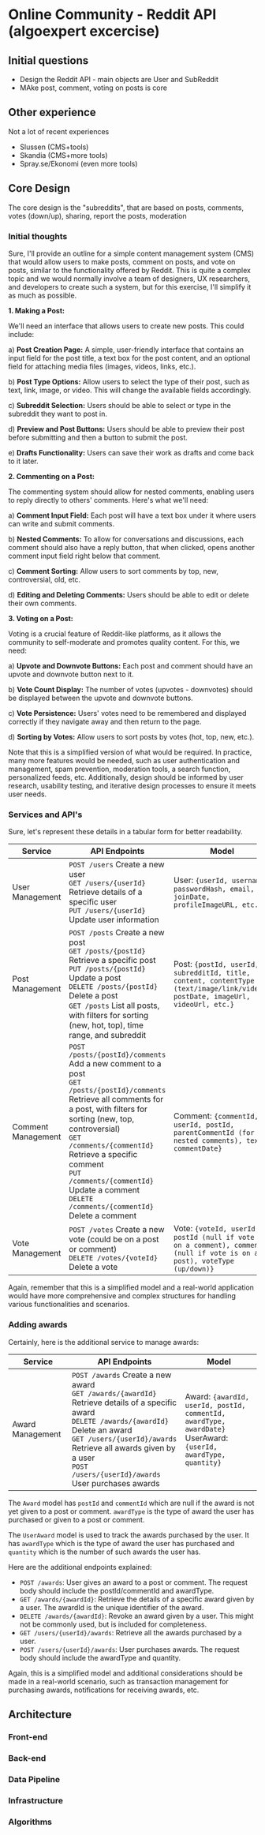 # Online Community - Reddit API (algoexpert excercise)

## Initial questions

- Design the Reddit API - main objects are User and SubReddit
- MAke post, comment, voting on posts is core

## Other experience

Not a lot of recent experiences

- Slussen (CMS+tools)
- Skandia (CMS+more tools)
- Spray.se/Ekonomi (even more tools)

## Core Design

The core design is the "subreddits", that are based on posts, comments, votes (down/up), sharing, report the posts, moderation

### Initial thoughts

Sure, I'll provide an outline for a simple content management system (CMS) that would allow users to make posts, comment on posts, and vote on posts, similar to the functionality offered by Reddit. This is quite a complex topic and we would normally involve a team of designers, UX researchers, and developers to create such a system, but for this exercise, I'll simplify it as much as possible.

**1. Making a Post:**

We'll need an interface that allows users to create new posts. This could include:

a) **Post Creation Page:** A simple, user-friendly interface that contains an input field for the post title, a text box for the post content, and an optional field for attaching media files (images, videos, links, etc.).

b) **Post Type Options:** Allow users to select the type of their post, such as text, link, image, or video. This will change the available fields accordingly.

c) **Subreddit Selection:** Users should be able to select or type in the subreddit they want to post in.

d) **Preview and Post Buttons:** Users should be able to preview their post before submitting and then a button to submit the post.

e) **Drafts Functionality:** Users can save their work as drafts and come back to it later.

**2. Commenting on a Post:**

The commenting system should allow for nested comments, enabling users to reply directly to others' comments. Here's what we'll need:

a) **Comment Input Field:** Each post will have a text box under it where users can write and submit comments.

b) **Nested Comments:** To allow for conversations and discussions, each comment should also have a reply button, that when clicked, opens another comment input field right below that comment.

c) **Comment Sorting:** Allow users to sort comments by top, new, controversial, old, etc.

d) **Editing and Deleting Comments:** Users should be able to edit or delete their own comments.

**3. Voting on a Post:**

Voting is a crucial feature of Reddit-like platforms, as it allows the community to self-moderate and promotes quality content. For this, we need:

a) **Upvote and Downvote Buttons:** Each post and comment should have an upvote and downvote button next to it.

b) **Vote Count Display:** The number of votes (upvotes - downvotes) should be displayed between the upvote and downvote buttons.

c) **Vote Persistence:** Users' votes need to be remembered and displayed correctly if they navigate away and then return to the page.

d) **Sorting by Votes:** Allow users to sort posts by votes (hot, top, new, etc.).

Note that this is a simplified version of what would be required. In practice, many more features would be needed, such as user authentication and management, spam prevention, moderation tools, a search function, personalized feeds, etc. Additionally, design should be informed by user research, usability testing, and iterative design processes to ensure it meets user needs.

### Services and API's

Sure, let's represent these details in a tabular form for better readability.

| **Service**        | **API Endpoints**                                                                                                                                                                                                                                                                                                                                | **Model**                                                                                                                      |
| ------------------ | ------------------------------------------------------------------------------------------------------------------------------------------------------------------------------------------------------------------------------------------------------------------------------------------------------------------------------------------------ | ------------------------------------------------------------------------------------------------------------------------------ |
| User Management    | `POST /users` Create a new user<br>`GET /users/{userId}` Retrieve details of a specific user<br>`PUT /users/{userId}` Update user information                                                                                                                                                                                                    | User: `{userId, username, passwordHash, email, joinDate, profileImageURL, etc.}`                                               |
| Post Management    | `POST /posts` Create a new post<br>`GET /posts/{postId}` Retrieve a specific post<br>`PUT /posts/{postId}` Update a post<br>`DELETE /posts/{postId}` Delete a post<br>`GET /posts` List all posts, with filters for sorting (new, hot, top), time range, and subreddit                                                                           | Post: `{postId, userId, subredditId, title, content, contentType (text/image/link/video), postDate, imageUrl, videoUrl, etc.}` |
| Comment Management | `POST /posts/{postId}/comments` Add a new comment to a post<br>`GET /posts/{postId}/comments` Retrieve all comments for a post, with filters for sorting (new, top, controversial)<br>`GET /comments/{commentId}` Retrieve a specific comment<br>`PUT /comments/{commentId}` Update a comment<br>`DELETE /comments/{commentId}` Delete a comment | Comment: `{commentId, userId, postId, parentCommentId (for nested comments), text, commentDate}`                               |
| Vote Management    | `POST /votes` Create a new vote (could be on a post or comment)<br>`DELETE /votes/{voteId}` Delete a vote                                                                                                                                                                                                                                        | Vote: `{voteId, userId, postId (null if vote is on a comment), commentId (null if vote is on a post), voteType (up/down)}`     |

Again, remember that this is a simplified model and a real-world application would have more comprehensive and complex structures for handling various functionalities and scenarios.

### Adding awards

Certainly, here is the additional service to manage awards:

| **Service**      | **API Endpoints**                                                                                                                                                                                                                                                          | **Model**                                                                                                         |
| ---------------- | -------------------------------------------------------------------------------------------------------------------------------------------------------------------------------------------------------------------------------------------------------------------------- | ----------------------------------------------------------------------------------------------------------------- |
| Award Management | `POST /awards` Create a new award<br>`GET /awards/{awardId}` Retrieve details of a specific award<br>`DELETE /awards/{awardId}` Delete an award<br>`GET /users/{userId}/awards` Retrieve all awards given by a user<br>`POST /users/{userId}/awards` User purchases awards | Award: `{awardId, userId, postId, commentId, awardType, awardDate}`<br>UserAward: `{userId, awardType, quantity}` |

The `Award` model has `postId` and `commentId` which are null if the award is not yet given to a post or comment. `awardType` is the type of award the user has purchased or given to a post or comment.

The `UserAward` model is used to track the awards purchased by the user. It has `awardType` which is the type of award the user has purchased and `quantity` which is the number of such awards the user has.

Here are the additional endpoints explained:

- `POST /awards`: User gives an award to a post or comment. The request body should include the postId/commentId and awardType.
- `GET /awards/{awardId}`: Retrieve the details of a specific award given by a user. The awardId is the unique identifier of the award.
- `DELETE /awards/{awardId}`: Revoke an award given by a user. This might not be commonly used, but is included for completeness.
- `GET /users/{userId}/awards`: Retrieve all the awards purchased by a user.
- `POST /users/{userId}/awards`: User purchases awards. The request body should include the awardType and quantity.

Again, this is a simplified model and additional considerations should be made in a real-world scenario, such as transaction management for purchasing awards, notifications for receiving awards, etc.

## Architecture

### Front-end

### Back-end

### Data Pipeline

### Infrastructure

### Algorithms
